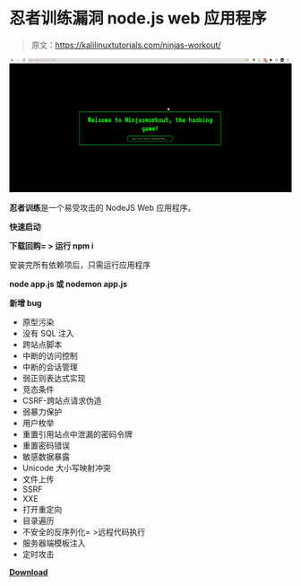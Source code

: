 # 忍者训练漏洞 node.js web 应用程序

> 原文：<https://kalilinuxtutorials.com/ninjas-workout/>

[![](img/f51ec8e4c62b5a8bd300a70aa1090f1c.png)](https://blogger.googleusercontent.com/img/a/AVvXsEjWur-utraJGWk0kBlZarTCkddm_0ObU7AKrgwAKHJxmLu_fp7ieB-rRw2kLERCBqBjF67Uk5-HgP0l35gn6aqTarFM_oyEXqCGJi4nHtvEe5OI70fHclMIlxc0qN987-bxUwNXNAQFqt7zfvr-2wzzp238p4jGySPltqx7AJ3l1-Uh6668hqX0mjOE=s800)

**忍者训练**是一个易受攻击的 NodeJS Web 应用程序。

**快速启动**

**下载回购= >
运行 npm i**

安装完所有依赖项后，只需运行应用程序

**node app.js 或 nodemon app.js**

**新增 bug**

*   原型污染
*   没有 SQL 注入
*   跨站点脚本
*   中断的访问控制
*   中断的会话管理
*   弱正则表达式实现
*   竞态条件
*   CSRF-跨站点请求伪造
*   弱暴力保护
*   用户枚举
*   重置引用站点中泄漏的密码令牌
*   重置密码错误
*   敏感数据暴露
*   Unicode 大小写映射冲突
*   文件上传
*   SSRF
*   XXE
*   打开重定向
*   目录遍历
*   不安全的反序列化= >远程代码执行
*   服务器端模板注入
*   定时攻击

[**Download**](https://github.com/effortlessdevsec/ninjasworkout)